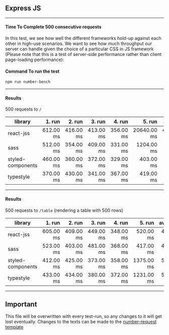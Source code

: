 ## Express JS

---
#### Time To Complete 500 consecutive requests

In this test, we see how well the different frameworks hold-up against each other in high-use scenarios. We want to see how much throughput our server can handle given the choice of a particular CSS in JS framework (Please note that this is a test of server-side performance rather than client page-loading performance):

#### Command To run the test
```bash
npm run number-bench
```

---

#### Results

500 requests to `/`

|library|1. run|2. run|3. run|4. run|5. run|average|
|------|-----:|-----:|-----:|-----:|-----:|-----:|
|react-jss|612.00 ms|416.00 ms|413.00 ms|356.00 ms|20640.00 ms|4487.40 ms|
|sass|512.00 ms|354.00 ms|409.00 ms|331.00 ms|1204.00 ms|562.00 ms|
|styled-components|460.00 ms|360.00 ms|372.00 ms|329.00 ms|403.00 ms|384.80 ms|
|typestyle|370.00 ms|430.00 ms|341.00 ms|367.00 ms|419.00 ms|385.40 ms|


---

#### Results

500 requests to `/table` (rendering a table with 500 rows)

|library|1. run|2. run|3. run|4. run|5. run|average|
|------|-----:|-----:|-----:|-----:|-----:|-----:|
|react-jss|605.00 ms|409.00 ms|449.00 ms|348.00 ms|520.00 ms|466.20 ms|
|sass|523.00 ms|403.00 ms|481.00 ms|368.00 ms|417.00 ms|438.40 ms|
|styled-components|412.00 ms|425.00 ms|373.00 ms|358.00 ms|1375.00 ms|588.60 ms|
|typestyle|433.00 ms|434.00 ms|380.00 ms|372.00 ms|1231.00 ms|570.00 ms|


---

## Important

This file will be overwritten with every test-run, so any changes to it will get lost eventually. Changes to the texts can be made to the [number-request template](./number-requests.template.md)
